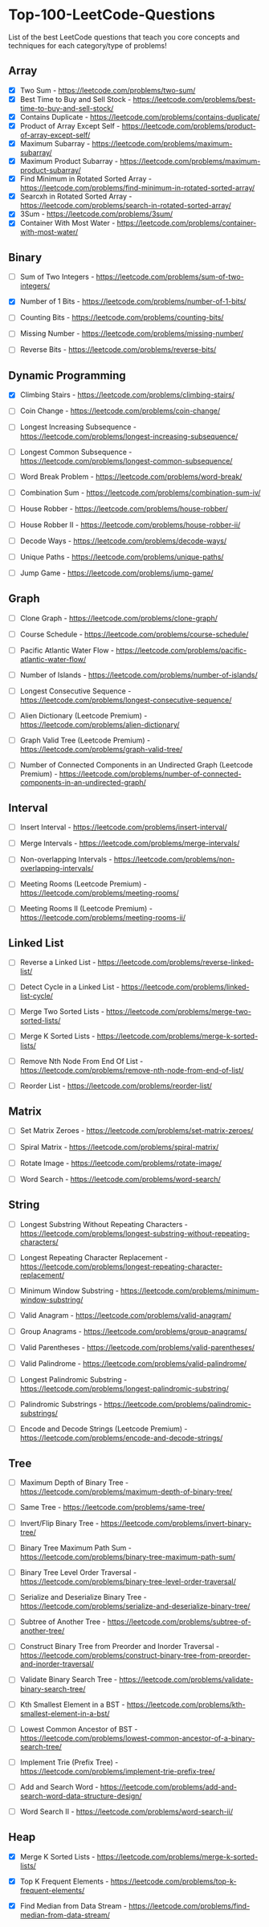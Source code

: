 # Top-100-LeetCode-Questions
List of the best LeetCode questions that teach you core concepts and techniques for each category/type of problems! 

Array
-----
- [x] Two Sum - https://leetcode.com/problems/two-sum/
- [x] Best Time to Buy and Sell Stock - https://leetcode.com/problems/best-time-to-buy-and-sell-stock/
- [x] Contains Duplicate - https://leetcode.com/problems/contains-duplicate/
- [x] Product of Array Except Self - https://leetcode.com/problems/product-of-array-except-self/
- [x] Maximum Subarray - https://leetcode.com/problems/maximum-subarray/
- [x] Maximum Product Subarray - https://leetcode.com/problems/maximum-product-subarray/
- [x] Find Minimum in Rotated Sorted Array - https://leetcode.com/problems/find-minimum-in-rotated-sorted-array/
- [x] Searcxh in Rotated Sorted Array - https://leetcode.com/problems/search-in-rotated-sorted-array/
- [x] 3Sum - https://leetcode.com/problems/3sum/
- [x] Container With Most Water - https://leetcode.com/problems/container-with-most-water/

Binary
------
- [ ] Sum of Two Integers - https://leetcode.com/problems/sum-of-two-integers/

- [x] Number of 1 Bits - https://leetcode.com/problems/number-of-1-bits/

- [ ] Counting Bits - https://leetcode.com/problems/counting-bits/

- [ ] Missing Number - https://leetcode.com/problems/missing-number/

- [ ] Reverse Bits - https://leetcode.com/problems/reverse-bits/

Dynamic Programming
-------------------
- [x] Climbing Stairs - https://leetcode.com/problems/climbing-stairs/
- [ ] Coin Change - https://leetcode.com/problems/coin-change/

- [ ] Longest Increasing Subsequence - https://leetcode.com/problems/longest-increasing-subsequence/

- [ ] Longest Common Subsequence - https://leetcode.com/problems/longest-common-subsequence/

- [ ] Word Break Problem - https://leetcode.com/problems/word-break/

- [ ] Combination Sum - https://leetcode.com/problems/combination-sum-iv/

- [ ] House Robber - https://leetcode.com/problems/house-robber/

- [ ] House Robber II - https://leetcode.com/problems/house-robber-ii/

- [ ] Decode Ways - https://leetcode.com/problems/decode-ways/

- [ ] Unique Paths - https://leetcode.com/problems/unique-paths/

- [ ] Jump Game - https://leetcode.com/problems/jump-game/

Graph
-----
- [ ] Clone Graph - https://leetcode.com/problems/clone-graph/

- [ ] Course Schedule - https://leetcode.com/problems/course-schedule/

- [ ] Pacific Atlantic Water Flow - https://leetcode.com/problems/pacific-atlantic-water-flow/

- [ ] Number of Islands - https://leetcode.com/problems/number-of-islands/

- [ ] Longest Consecutive Sequence - https://leetcode.com/problems/longest-consecutive-sequence/

- [ ] Alien Dictionary (Leetcode Premium) - https://leetcode.com/problems/alien-dictionary/

- [ ] Graph Valid Tree (Leetcode Premium) - https://leetcode.com/problems/graph-valid-tree/

- [ ] Number of Connected Components in an Undirected Graph (Leetcode Premium) - https://leetcode.com/problems/number-of-connected-components-in-an-undirected-graph/

Interval
--------
- [ ] Insert Interval - https://leetcode.com/problems/insert-interval/

- [ ] Merge Intervals - https://leetcode.com/problems/merge-intervals/

- [ ] Non-overlapping Intervals - https://leetcode.com/problems/non-overlapping-intervals/

- [ ] Meeting Rooms (Leetcode Premium) - https://leetcode.com/problems/meeting-rooms/

- [ ] Meeting Rooms II (Leetcode Premium) - https://leetcode.com/problems/meeting-rooms-ii/

Linked List
-----------
- [ ] Reverse a Linked List - https://leetcode.com/problems/reverse-linked-list/

- [ ] Detect Cycle in a Linked List - https://leetcode.com/problems/linked-list-cycle/

- [ ] Merge Two Sorted Lists - https://leetcode.com/problems/merge-two-sorted-lists/

- [ ] Merge K Sorted Lists - https://leetcode.com/problems/merge-k-sorted-lists/

- [ ] Remove Nth Node From End Of List - https://leetcode.com/problems/remove-nth-node-from-end-of-list/

- [ ] Reorder List - https://leetcode.com/problems/reorder-list/

Matrix
-------
- [ ] Set Matrix Zeroes - https://leetcode.com/problems/set-matrix-zeroes/

- [ ] Spiral Matrix - https://leetcode.com/problems/spiral-matrix/

- [ ] Rotate Image - https://leetcode.com/problems/rotate-image/

- [ ] Word Search - https://leetcode.com/problems/word-search/

String
------
- [ ] Longest Substring Without Repeating Characters - https://leetcode.com/problems/longest-substring-without-repeating-characters/

- [ ] Longest Repeating Character Replacement - https://leetcode.com/problems/longest-repeating-character-replacement/

- [ ] Minimum Window Substring - https://leetcode.com/problems/minimum-window-substring/

- [ ] Valid Anagram - https://leetcode.com/problems/valid-anagram/

- [ ] Group Anagrams - https://leetcode.com/problems/group-anagrams/

- [ ] Valid Parentheses - https://leetcode.com/problems/valid-parentheses/

- [ ] Valid Palindrome - https://leetcode.com/problems/valid-palindrome/

- [ ] Longest Palindromic Substring - https://leetcode.com/problems/longest-palindromic-substring/

- [ ] Palindromic Substrings - https://leetcode.com/problems/palindromic-substrings/

- [ ] Encode and Decode Strings (Leetcode Premium) - https://leetcode.com/problems/encode-and-decode-strings/

Tree
----
- [ ] Maximum Depth of Binary Tree - https://leetcode.com/problems/maximum-depth-of-binary-tree/

- [ ] Same Tree - https://leetcode.com/problems/same-tree/

- [ ] Invert/Flip Binary Tree - https://leetcode.com/problems/invert-binary-tree/

- [ ] Binary Tree Maximum Path Sum - https://leetcode.com/problems/binary-tree-maximum-path-sum/

- [ ] Binary Tree Level Order Traversal - https://leetcode.com/problems/binary-tree-level-order-traversal/

- [ ] Serialize and Deserialize Binary Tree - https://leetcode.com/problems/serialize-and-deserialize-binary-tree/

- [ ] Subtree of Another Tree - https://leetcode.com/problems/subtree-of-another-tree/

- [ ] Construct Binary Tree from Preorder and Inorder Traversal - https://leetcode.com/problems/construct-binary-tree-from-preorder-and-inorder-traversal/

- [ ] Validate Binary Search Tree - https://leetcode.com/problems/validate-binary-search-tree/

- [ ] Kth Smallest Element in a BST - https://leetcode.com/problems/kth-smallest-element-in-a-bst/

- [ ] Lowest Common Ancestor of BST - https://leetcode.com/problems/lowest-common-ancestor-of-a-binary-search-tree/

- [ ] Implement Trie (Prefix Tree) - https://leetcode.com/problems/implement-trie-prefix-tree/

- [ ] Add and Search Word - https://leetcode.com/problems/add-and-search-word-data-structure-design/

- [ ] Word Search II - https://leetcode.com/problems/word-search-ii/

Heap
----
- [x] Merge K Sorted Lists - https://leetcode.com/problems/merge-k-sorted-lists/

- [x] Top K Frequent Elements - https://leetcode.com/problems/top-k-frequent-elements/

- [x] Find Median from Data Stream - https://leetcode.com/problems/find-median-from-data-stream/
